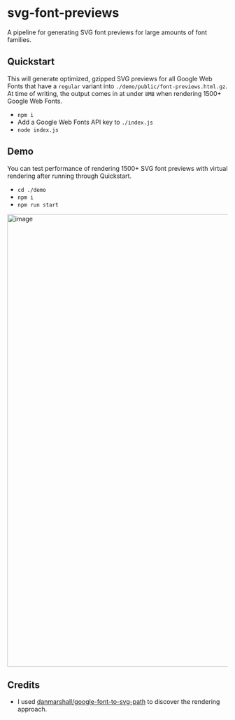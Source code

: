 # svg-font-previews
A pipeline for generating SVG font previews for large amounts of font families.

## Quickstart
This will generate optimized, gzipped SVG previews for all Google Web Fonts that have a `regular` variant into `./demo/public/font-previews.html.gz`. At time of writing, the output comes in at under `8MB` when rendering 1500+ Google Web Fonts.

- `npm i`
- Add a Google Web Fonts API key to `./index.js`
- `node index.js`

## Demo
You can test performance of rendering 1500+ SVG font previews with virtual rendering after running through Quickstart.

- `cd ./demo`
- `npm i`
- `npm run start`

<img width="1034" alt="image" src="https://github.com/tjdavenport/svg-font-previews/assets/4801431/cb205b04-3512-456b-a091-c900bfb168c7">

## Credits
- I used [danmarshall/google-font-to-svg-path]([asddsafdsa](https://github.com/danmarshall/google-font-to-svg-path)https://github.com/danmarshall/google-font-to-svg-path) to discover the rendering approach.
